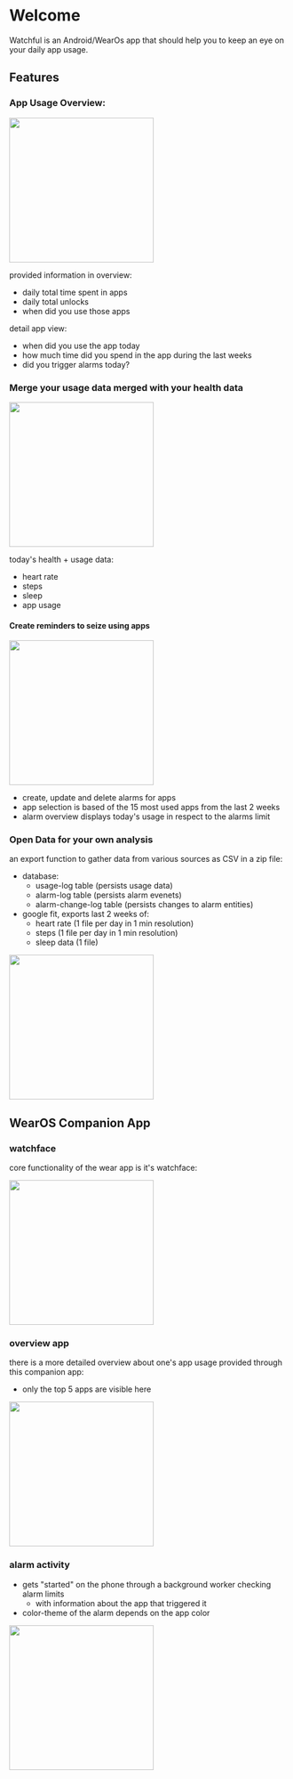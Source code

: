 # Welcome 

Watchful is an Android/WearOs app that should help you to keep an eye on your daily app usage.


## Features


### App Usage Overview:

<img src=".//assets/gifs/phone_usage.gif" width="260" />

provided information in overview:
- daily total time spent in apps
- daily total unlocks
- when did you use those apps

detail app view:
- when did you use the app today
- how much time did you spend in the app during the last weeks
- did you trigger alarms today?


### Merge your usage data merged with your health data

<img src=".//assets/gifs/phone_health.gif" width="260" />

today's health + usage data:
- heart rate
- steps
- sleep
- app usage

#### Create reminders to seize using apps 

<img src=".//assets/gifs/phone_alarms.gif" width="260" />

- create, update and delete alarms for apps
- app selection is based of the 15 most used apps from the last 2 weeks
- alarm overview displays today's usage in respect to the alarms limit


### Open Data for your own analysis

an export function to gather data from various sources as CSV in a zip file:
- database:
    - usage-log table (persists usage data)
    - alarm-log table (persists alarm evenets)
    - alarm-change-log table (persists changes to alarm entities)
- google fit, exports last 2 weeks of:
    - heart rate (1 file per day in 1 min resolution)
    - steps (1 file per day in 1 min resolution)
    - sleep data (1 file)


<img src=".//assets/gifs/phone_export.gif" width="260" />

## WearOS Companion App

### watchface
core functionality of the wear app is it's watchface:

<img src=".//assets/screenshots/wearable_v0.1/watchface.png" width="260" />

### overview app
there is a more detailed overview about one's app usage provided through this companion app:
- only the top 5 apps are visible here

<img src=".//assets/screenshots/wearable_v0.3/app_list.png" width="260" />

### alarm activity
- gets "started" on the phone through a background worker checking alarm limits
    - with information about the app that triggered it
- color-theme of the alarm depends on the app color

<img src=".//assets/gifs/watch_alarm.gif" width="260" />
